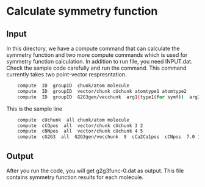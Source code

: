 # Calculate symmetry function

<p align="justify"> 
  
  ## Input
  
  In this directory, we have a compute command that can calculate the symmetry function and two more compute commands which is used for symmetry function calculation. 
  In addition to run file, you need INPUT.dat. Check the sample code carefully and run the command. 
  This command currently takes two point-vector respresntation.

```bash
    compute  ID  groupID  chunk/atom molecule
    compute  ID  groupID  vector/chunk cUchunk atomtype1 atomtype2
    compute  ID  groupID  G2G3gen/vecchunk  arg1(type1(for symf))  arg2(vecpos1)  arg3(vecpos2)  arg4(cutoff)
```
This is the sample line 
```bash
    compute  cUchunk  all chunk/atom molecule
    compute  cCOpos  all  vector/chunk cUchunk 3 2
    compute  cNNpos  all  vector/chunk cUchunk 4 5
    compute  cG2G3  all  G2G3gen/vecchunk  9  cCa2Ca1pos  cCNpos  7.0 12   
```

## Output

After you run the code, you will get g2g3func-0.dat as output. This file contains symmetry function results for each molecule. 



</p>

